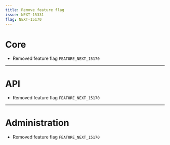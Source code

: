 ```yaml
---
title: Remove feature flag
issue: NEXT-15331
flag: NEXT-15170
---
```

# Core
* Removed feature flag `FEATURE_NEXT_15170`
___
# API
* Removed feature flag `FEATURE_NEXT_15170`  
___
# Administration
* Removed feature flag `FEATURE_NEXT_15170`
